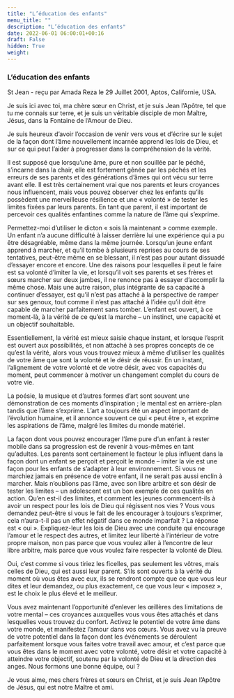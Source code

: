 ```yaml
---
title: "L’éducation des enfants"
menu_title: ""
description: "L’éducation des enfants"
date: 2022-06-01 06:00:01+00:16
draft: False
hidden: True
weight:
---
```

### L’éducation des enfants

St Jean - reçu par Amada Reza le 29 Juillet 2001, Aptos, Californie, USA.

Je suis ici avec toi, ma chère sœur en Christ, et je suis Jean l’Apôtre, tel que tu me connais sur terre, et je suis un véritable disciple de mon Maître, Jésus, dans la Fontaine de l’Amour de Dieu.

Je suis heureux d’avoir l’occasion de venir vers vous et d’écrire sur le sujet de la façon dont l’âme nouvellement incarnée apprend les lois de Dieu, et sur ce qui peut l’aider à progresser dans la compréhension de la vérité.

Il est supposé que lorsqu’une âme, pure et non souillée par le péché, s’incarne dans la chair, elle est fortement gênée par les péchés et les erreurs de ses parents et des générations d’âmes qui ont vécu sur terre avant elle. Il est très certainement vrai que nos parents et leurs croyances nous influencent, mais vous pouvez observer chez les enfants qu’ils possèdent une merveilleuse résilience et une « volonté » de tester les limites fixées par leurs parents. En tant que parent, il est important de percevoir ces qualités enfantines comme la nature de l’âme qui s’exprime.

Permettez-moi d’utiliser le dicton « sois là maintenant » comme exemple. Un enfant n’a aucune difficulté à laisser derrière lui une expérience qui a pu être désagréable, même dans la même journée. Lorsqu’un jeune enfant apprend à marcher, et qu’il tombe à plusieurs reprises au cours de ses tentatives, peut-être même en se blessant, il n’est pas pour autant dissuadé d’essayer encore et encore. Une des raisons pour lesquelles il peut le faire est sa volonté d’imiter la vie, et lorsqu’il voit ses parents et ses frères et sœurs marcher sur deux jambes, il ne renonce pas à essayer d’accomplir la même chose. Mais une autre raison, plus intégrante de sa capacité à continuer d’essayer, est qu’il n’est pas attaché à la perspective de ramper sur ses genoux, tout comme il n’est pas attaché à l’idée qu’il doit être capable de marcher parfaitement sans tomber. L’enfant est ouvert, à ce moment-là, à la vérité de ce qu’est la marche – un instinct, une capacité et un objectif souhaitable.

Essentiellement, la vérité est mieux saisie chaque instant, et lorsque l’esprit est ouvert aux possibilités, et non attaché à ses propres concepts de ce qu’est la vérité, alors vous vous trouvez mieux à même d’utiliser les qualités de votre âme que sont la volonté et le désir de réussir. En un instant, l’alignement de votre volonté et de votre désir, avec vos capacités du moment, peut commencer à motiver un changement complet du cours de votre vie.

La poésie, la musique et d’autres formes d’art sont souvent une démonstration de ces moments d’inspiration ; le mental est en arrière-plan tandis que l’âme s’exprime. L’art a toujours été un aspect important de l’évolution humaine, et il annonce souvent ce qui « peut être », et exprime les aspirations de l’âme, malgré les limites du monde matériel.

La façon dont vous pouvez encourager l’âme pure d’un enfant à rester mobile dans sa progression est de revenir à vous-mêmes en tant qu’adultes. Les parents sont certainement le facteur le plus influent dans la façon dont un enfant se perçoit et perçoit le monde – imiter la vie est une façon pour les enfants de s’adapter à leur environnement. Si vous ne marchiez jamais en présence de votre enfant, il ne serait pas aussi enclin à marcher. Mais n’oublions pas l’âme, avec son libre arbitre et son désir de tester les limites – un adolescent est un bon exemple de ces qualités en action. Qu’en est-il des limites, et comment les jeunes commencent-ils à avoir un respect pour les lois de Dieu qui régissent nos vies ? Vous vous demandez peut-être si vous le fait de les encourager à toujours s’exprimer, cela n’aura-t-il pas un effet négatif dans ce monde imparfait ? La réponse est « oui ». Expliquez-leur les lois de Dieu avec une conduite qui encourage l’amour et le respect des autres, et limitez leur liberté à l’intérieur de votre propre maison, non pas parce que vous voulez aller à l’encontre de leur libre arbitre, mais parce que vous voulez faire respecter la volonté de Dieu. 

Oui, c’est comme si vous tiriez les ficelles, pas seulement les vôtres, mais celles de Dieu, qui est aussi leur parent. S’ils sont ouverts à la vérité du moment où vous êtes avec eux, ils se rendront compte que ce que vous leur dites et leur demandez, ou plus exactement, ce que vous leur « imposez », est le choix le plus élevé et le meilleur.

Vous avez maintenant l’opportunité d’enlever les œillères des limitations de votre mental – ces croyances auxquelles vous vous êtes attachés et dans lesquelles vous trouvez du confort. Activez le potentiel de votre âme dans votre monde, et manifestez l’amour dans vos cœurs. Vous avez vu la preuve de votre potentiel dans la façon dont les événements se déroulent parfaitement lorsque vous faites votre travail avec amour, et c’est parce que vous êtes dans le moment avec votre volonté, votre désir et votre capacité à atteindre votre objectif, soutenu par la volonté de Dieu et la direction des anges. Nous formons une bonne équipe, oui ?

Je vous aime, mes chers frères et sœurs en Christ, et je suis Jean l’Apôtre de Jésus, qui est notre Maître et ami.